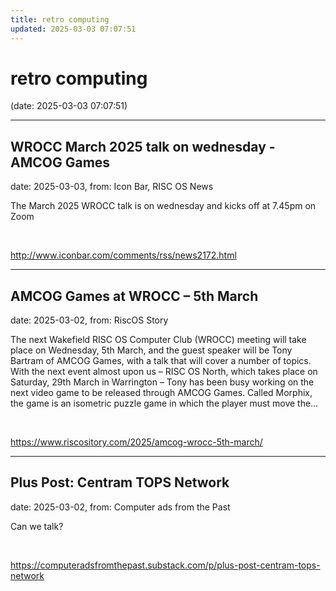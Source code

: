 ```yaml
---
title: retro computing
updated: 2025-03-03 07:07:51
---
```


# retro computing

(date: 2025-03-03 07:07:51)

---

## WROCC March 2025 talk on wednesday -  AMCOG Games

date: 2025-03-03, from: Icon Bar, RISC OS News

The March 2025 WROCC talk is on wednesday and kicks off at 7.45pm on Zoom 

<br> 

<http://www.iconbar.com/comments/rss/news2172.html>

---

## AMCOG Games at WROCC – 5th March

date: 2025-03-02, from: RiscOS Story

The next Wakefield RISC OS Computer Club (WROCC) meeting will take place on Wednesday, 5th March, and the guest speaker will be Tony Bartram of AMCOG Games, with a talk that will cover a number of topics. With the next event almost upon us &#8211; RISC OS North, which takes place on Saturday, 29th March in Warrington &#8211; Tony has been busy working on the next video game to be released through AMCOG Games. Called Morphix, the game is an isometric puzzle game in which the player must move the&#8230; 

<br> 

<https://www.riscository.com/2025/amcog-wrocc-5th-march/>

---

## Plus Post: Centram TOPS Network

date: 2025-03-02, from: Computer ads from the Past

Can we talk? 

<br> 

<https://computeradsfromthepast.substack.com/p/plus-post-centram-tops-network>

